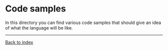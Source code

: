 # Code samples

In this directory you can find various code samples that should give an idea of what the language will be like.


---
[Back to index](../index.md)